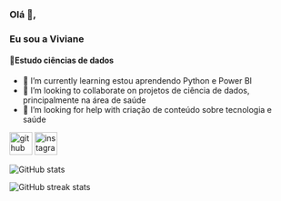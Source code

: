###  Olá 👋,
### Eu sou a  Viviane
#### 🌱Estudo ciências de dados

- 🌱 I’m currently learning estou aprendendo Python e Power BI 
- 👯 I’m looking to collaborate on projetos de ciência de dados, principalmente na área de saúde 
- 🤔 I’m looking for help with  criação de conteúdo sobre tecnologia e saúde 


[<img src='https://cdn.jsdelivr.net/npm/simple-icons@3.0.1/icons/github.svg' alt='github' height='40'>](https://github.com/VSviviane)  [<img src='https://cdn.jsdelivr.net/npm/simple-icons@3.0.1/icons/instagram.svg' alt='instagram' height='40'>](https://www.instagram.com/https://www.instagram.com/saudetech.dados//)  

![GitHub stats](https://github-readme-stats.vercel.app/api?username=VSviviane&show_icons=true)  

![GitHub streak stats](https://streak-stats.demolab.com/?user=VSviviane)  

